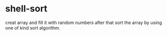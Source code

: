 # shell-sort
 creat array and fill it with  random  numbers after that sort the array by using one of kind sort algorithm.
